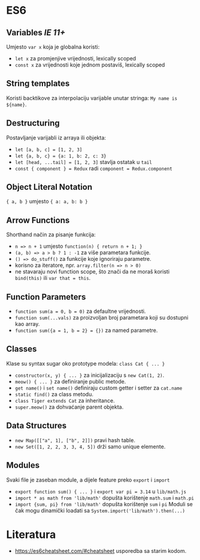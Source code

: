 # ES6

## Variables _IE 11+_

Umjesto `var x` koja je globalna koristi:
* `let x` za promjenjive vrijednosti, lexically scoped
* `const x` za vrijednosti koje jednom postaviš, lexically scoped

## String templates

Koristi backtikove za interpolaciju varijable unutar stringa: ``My name is ${name}``.

## Destructuring

Postavljanje varijabli iz arraya ili objekta:
* `let [a, b, c] = [1, 2, 3]`
* `let {a, b, c} = {a: 1, b: 2, c: 3}`
* `let [head, ...tail] = [1, 2, 3]` stavlja ostatak u `tail`
* `const { component } = Redux` radi `component = Redux.component`

## Object Literal Notation

`{ a, b }` umjesto `{ a: a, b: b }`

## Arrow Functions

Shorthand način za pisanje funkcija:
* `n => n + 1` umjesto `function(n) { return n + 1; }`
* `(a, b) => a > b ? 1 : -1` za više parametara funkcije.
* `() => do_stuff()` za funkcije koje ignoriraju parametre.
* korisno za iteratore, npr. `array.filter(n => n > 0)`
* ne stavaraju novi function scope, što znači da ne moraš koristi `bind(this)` ili `var that = this`.

## Function Parameters

* `function sum(a = 0, b = 0)` za defaultne vrijednosti.
* `function sum(...vals)` za proizvoljan broj parametara koji su dostupni kao array.
* `function sum({a = 1, b = 2} = {})` za named parametre.

## Classes

Klase su syntax sugar oko prototype modela: `class Cat { ... }`
* `constructor(x, y) { ... }` za inicijalizaciju s `new Cat(1, 2)`.
* `meow() { ... }` za definiranje public metode.
* `get name()` i `set name()` definiraju custom getter i setter za `cat.name`
* `static find()` za class metodu.
* `class Tiger extends Cat` za inheritance.
* `super.meow()` za dohvaćanje parent objekta.

## Data Structures

* `new Map([["a", 1], ["b", 2]])` pravi hash table.
* `new Set([1, 2, 2, 3, 3, 4, 5])` drži samo unique elemente.

## Modules

Svaki file je zaseban module, a dijele feature preko `export` i `import`
* `export function sum() { ... }` i `export var pi = 3.14` u `lib/math.js`
* `import * as math from 'lib/math'` dopušta korištenje `math.sum` i `math.pi`
* `import {sum, pi} from 'lib/math'` dopušta korištenje `sum` i `pi`
Moduli se čak mogu dinamički loadati sa `System.import('lib/math').then(...)`

# Literatura

* https://es6cheatsheet.com/#cheatsheet usporedba sa starim kodom.
